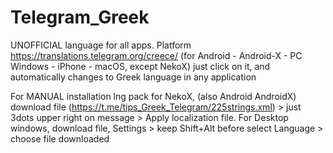 # Telegram_Greek 
UNOFFICIAL language for all apps.
Platform https://translations.telegram.org/creece/ (for Android - Android-X - PC Windows - iPhone - macOS, except NekoX)
just click on it, and automatically changes to Greek language in any application

For MANUAL installation lng pack for NekoX, (also Android AndroidX) download file (https://t.me/tips_Greek_Telegram/225strings.xml) > just 3dots upper right on message > Apply localization file.
For Desktop windows, download file, Settings > keep Shift+Alt before select Language > choose file downloaded
